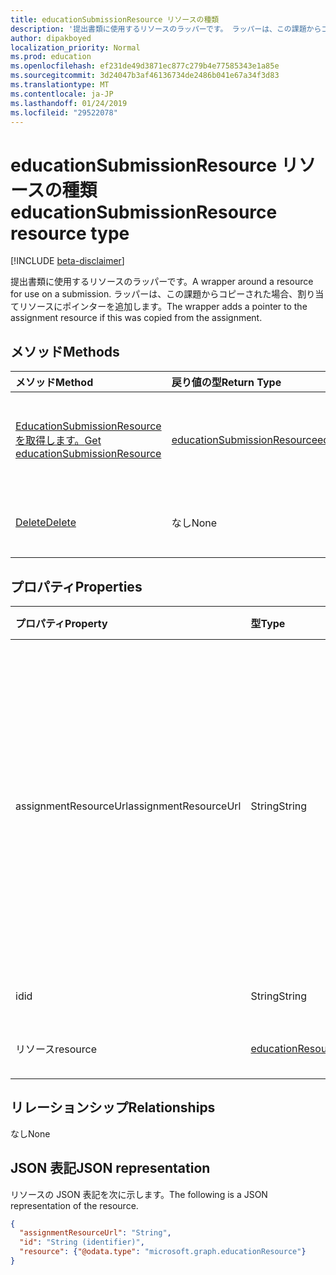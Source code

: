 ```yaml
---
title: educationSubmissionResource リソースの種類
description: '提出書類に使用するリソースのラッパーです。 ラッパーは、この課題からコピーされた場合、割り当てリソースにポインターを追加します。  '
author: dipakboyed
localization_priority: Normal
ms.prod: education
ms.openlocfilehash: ef231de49d3871ec877c279b4e77585343e1a85e
ms.sourcegitcommit: 3d24047b3af46136734de2486b041e67a34f3d83
ms.translationtype: MT
ms.contentlocale: ja-JP
ms.lasthandoff: 01/24/2019
ms.locfileid: "29522078"
---
```

# <a name="educationsubmissionresource-resource-type"></a><span data-ttu-id="d3248-104">educationSubmissionResource リソースの種類</span><span class="sxs-lookup"><span data-stu-id="d3248-104">educationSubmissionResource resource type</span></span>

[!INCLUDE [beta-disclaimer](../../includes/beta-disclaimer.md)]

<span data-ttu-id="d3248-105">提出書類に使用するリソースのラッパーです。</span><span class="sxs-lookup"><span data-stu-id="d3248-105">A wrapper around a resource for use on a submission.</span></span> <span data-ttu-id="d3248-106">ラッパーは、この課題からコピーされた場合、割り当てリソースにポインターを追加します。</span><span class="sxs-lookup"><span data-stu-id="d3248-106">The wrapper adds a pointer to the assignment resource if this was copied from the assignment.</span></span>  


## <a name="methods"></a><span data-ttu-id="d3248-107">メソッド</span><span class="sxs-lookup"><span data-stu-id="d3248-107">Methods</span></span>

| <span data-ttu-id="d3248-108">メソッド</span><span class="sxs-lookup"><span data-stu-id="d3248-108">Method</span></span>           | <span data-ttu-id="d3248-109">戻り値の型</span><span class="sxs-lookup"><span data-stu-id="d3248-109">Return Type</span></span>    |<span data-ttu-id="d3248-110">説明</span><span class="sxs-lookup"><span data-stu-id="d3248-110">Description</span></span>|
|:---------------|:--------|:----------|
|[<span data-ttu-id="d3248-111">EducationSubmissionResource を取得します。</span><span class="sxs-lookup"><span data-stu-id="d3248-111">Get educationSubmissionResource</span></span>](../api/educationsubmissionresource-get.md) | [<span data-ttu-id="d3248-112">educationSubmissionResource</span><span class="sxs-lookup"><span data-stu-id="d3248-112">educationSubmissionResource</span></span>](educationsubmissionresource.md) |<span data-ttu-id="d3248-113">**EducationSubmissionResource**オブジェクトのプロパティと関係を参照してください。</span><span class="sxs-lookup"><span data-stu-id="d3248-113">Read properties and relationships of an **educationSubmissionResource** object.</span></span>|
|[<span data-ttu-id="d3248-114">Delete</span><span class="sxs-lookup"><span data-stu-id="d3248-114">Delete</span></span>](../api/educationsubmissionresource-delete.md) | <span data-ttu-id="d3248-115">なし</span><span class="sxs-lookup"><span data-stu-id="d3248-115">None</span></span> |<span data-ttu-id="d3248-116">**EducationSubmissionResource**オブジェクトを削除します。</span><span class="sxs-lookup"><span data-stu-id="d3248-116">Delete an **educationSubmissionResource** object.</span></span> |

## <a name="properties"></a><span data-ttu-id="d3248-117">プロパティ</span><span class="sxs-lookup"><span data-stu-id="d3248-117">Properties</span></span>
| <span data-ttu-id="d3248-118">プロパティ</span><span class="sxs-lookup"><span data-stu-id="d3248-118">Property</span></span>     | <span data-ttu-id="d3248-119">型</span><span class="sxs-lookup"><span data-stu-id="d3248-119">Type</span></span>   |<span data-ttu-id="d3248-120">説明</span><span class="sxs-lookup"><span data-stu-id="d3248-120">Description</span></span>|
|:---------------|:--------|:----------|
|<span data-ttu-id="d3248-121">assignmentResourceUrl</span><span class="sxs-lookup"><span data-stu-id="d3248-121">assignmentResourceUrl</span></span>|<span data-ttu-id="d3248-122">String</span><span class="sxs-lookup"><span data-stu-id="d3248-122">String</span></span>|<span data-ttu-id="d3248-123">このリソースのコピー元の割り当てへのポインター。</span><span class="sxs-lookup"><span data-stu-id="d3248-123">Pointer to the assignment from which this resource was copied.</span></span> <span data-ttu-id="d3248-124">これが null の場合、受講者は、リソースをアップロードします。</span><span class="sxs-lookup"><span data-stu-id="d3248-124">If this is null, the student uploaded the resource.</span></span>|
|<span data-ttu-id="d3248-125">id</span><span class="sxs-lookup"><span data-stu-id="d3248-125">id</span></span>|<span data-ttu-id="d3248-126">String</span><span class="sxs-lookup"><span data-stu-id="d3248-126">String</span></span>| <span data-ttu-id="d3248-127">読み取り専用です。</span><span class="sxs-lookup"><span data-stu-id="d3248-127">Read-only.</span></span>|
|<span data-ttu-id="d3248-128">リソース</span><span class="sxs-lookup"><span data-stu-id="d3248-128">resource</span></span>|[<span data-ttu-id="d3248-129">educationResource</span><span class="sxs-lookup"><span data-stu-id="d3248-129">educationResource</span></span>](educationresource.md)|<span data-ttu-id="d3248-130">Resource オブジェクト</span><span class="sxs-lookup"><span data-stu-id="d3248-130">Resource object.</span></span>|

## <a name="relationships"></a><span data-ttu-id="d3248-131">リレーションシップ</span><span class="sxs-lookup"><span data-stu-id="d3248-131">Relationships</span></span>
<span data-ttu-id="d3248-132">なし</span><span class="sxs-lookup"><span data-stu-id="d3248-132">None</span></span>


## <a name="json-representation"></a><span data-ttu-id="d3248-133">JSON 表記</span><span class="sxs-lookup"><span data-stu-id="d3248-133">JSON representation</span></span>

<span data-ttu-id="d3248-134">リソースの JSON 表記を次に示します。</span><span class="sxs-lookup"><span data-stu-id="d3248-134">The following is a JSON representation of the resource.</span></span>

<!-- {
  "blockType": "resource",
  "optionalProperties": [

  ],
  "@odata.type": "microsoft.graph.educationSubmissionResource"
}-->

```json
{
  "assignmentResourceUrl": "String",
  "id": "String (identifier)",
  "resource": {"@odata.type": "microsoft.graph.educationResource"}
}
```

<!-- uuid: 8fcb5dbc-d5aa-4681-8e31-b001d5168d79
2015-10-25 14:57:30 UTC -->
<!--
{
  "type": "#page.annotation",
  "description": "educationSubmissionResource resource",
  "keywords": "",
  "section": "documentation",
  "tocPath": "",
  "suppressions": [
    "Error: /api-reference/beta/resources/educationsubmissionresource.md:\r\n      Exception processing links.\r\n    System.ArgumentException: Link Definition was null. Link text: !INCLUDE [beta-disclaimer](../../includes/beta-disclaimer.md)\r\n      at ApiDoctor.Validation.DocFile.get_LinkDestinations()\r\n      at ApiDoctor.Validation.DocSet.ValidateLinks(Boolean includeWarnings, String[] relativePathForFiles, IssueLogger issues, Boolean requireFilenameCaseMatch, Boolean printOrphanedFiles)"
  ]
}
-->
